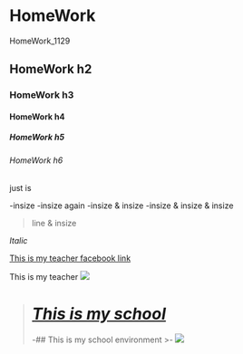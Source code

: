 # HomeWork
HomeWork_1129

## HomeWork h2
### HomeWork h3
#### HomeWork h4
##### HomeWork h5
###### HomeWork h6

just is <p>
  -insize
  -insize again
    -insize & insize
      -insize & insize & insize
  
>line & insize

*Italic*

[This is my teacher facebook link](https://zh-tw.facebook.com/kuyaw.chang)

This is my teacher
![](https://images.1111.com.tw/discussPic/82/51798282_145203545.500258.JPG)

  
># [*This is my school*](https://www.dyu.edu.tw/)
  >-## This is my school environment
    >- ![](http://images.1111.com.tw/discussPic/45/51648645_72723195.707973.png)
